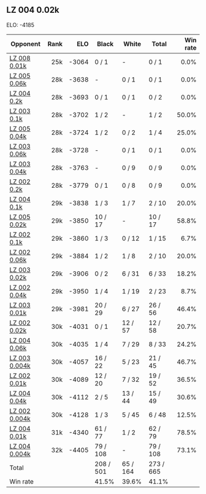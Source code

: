 ## LZ 004 0.02k ##

ELO: -4185

Opponent | Rank | ELO | Black | White | Total | Win rate
---------|-----:|----:|-------|-------|-------|-------:
[LZ 008 0.01k](LZ%20008%200.01k.md) | 25k | -3064 | 0 / 1 | - | 0 / 1 | 0.0%
[LZ 005 0.06k](LZ%20005%200.06k.md) | 28k | -3638 | - | 0 / 1 | 0 / 1 | 0.0%
[LZ 004 0.2k](LZ%20004%200.2k.md) | 28k | -3693 | 0 / 1 | 0 / 1 | 0 / 2 | 0.0%
[LZ 003 0.1k](LZ%20003%200.1k.md) | 28k | -3702 | 1 / 2 | - | 1 / 2 | 50.0%
[LZ 005 0.04k](LZ%20005%200.04k.md) | 28k | -3724 | 1 / 2 | 0 / 2 | 1 / 4 | 25.0%
[LZ 003 0.06k](LZ%20003%200.06k.md) | 28k | -3728 | - | 0 / 1 | 0 / 1 | 0.0%
[LZ 003 0.04k](LZ%20003%200.04k.md) | 28k | -3763 | - | 0 / 9 | 0 / 9 | 0.0%
[LZ 002 0.2k](LZ%20002%200.2k.md) | 28k | -3779 | 0 / 1 | 0 / 8 | 0 / 9 | 0.0%
[LZ 004 0.1k](LZ%20004%200.1k.md) | 29k | -3838 | 1 / 3 | 1 / 7 | 2 / 10 | 20.0%
[LZ 005 0.02k](LZ%20005%200.02k.md) | 29k | -3850 | 10 / 17 | - | 10 / 17 | 58.8%
[LZ 002 0.1k](LZ%20002%200.1k.md) | 29k | -3860 | 1 / 3 | 0 / 12 | 1 / 15 | 6.7%
[LZ 002 0.06k](LZ%20002%200.06k.md) | 29k | -3884 | 1 / 2 | 1 / 8 | 2 / 10 | 20.0%
[LZ 003 0.02k](LZ%20003%200.02k.md) | 29k | -3906 | 0 / 2 | 6 / 31 | 6 / 33 | 18.2%
[LZ 002 0.04k](LZ%20002%200.04k.md) | 29k | -3950 | 1 / 4 | 1 / 19 | 2 / 23 | 8.7%
[LZ 003 0.01k](LZ%20003%200.01k.md) | 29k | -3981 | 20 / 29 | 6 / 27 | 26 / 56 | 46.4%
[LZ 002 0.02k](LZ%20002%200.02k.md) | 30k | -4031 | 0 / 1 | 12 / 57 | 12 / 58 | 20.7%
[LZ 004 0.06k](LZ%20004%200.06k.md) | 30k | -4035 | 1 / 4 | 7 / 29 | 8 / 33 | 24.2%
[LZ 003 0.004k](LZ%20003%200.004k.md) | 30k | -4057 | 16 / 22 | 5 / 23 | 21 / 45 | 46.7%
[LZ 002 0.01k](LZ%20002%200.01k.md) | 30k | -4089 | 12 / 20 | 7 / 32 | 19 / 52 | 36.5%
[LZ 004 0.04k](LZ%20004%200.04k.md) | 30k | -4112 | 2 / 5 | 13 / 44 | 15 / 49 | 30.6%
[LZ 002 0.004k](LZ%20002%200.004k.md) | 30k | -4128 | 1 / 3 | 5 / 45 | 6 / 48 | 12.5%
[LZ 004 0.01k](LZ%20004%200.01k.md) | 31k | -4340 | 61 / 77 | 1 / 2 | 62 / 79 | 78.5%
[LZ 004 0.004k](LZ%20004%200.004k.md) | 32k | -4405 | 79 / 108 | - | 79 / 108 | 73.1%
Total | | | 208 / 501 | 65 / 164 | 273 / 665 | 
Win rate| | | 41.5% | 39.6% | 41.1% | 
